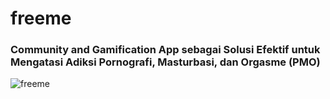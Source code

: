 # freeme
### Community and Gamification App sebagai Solusi Efektif untuk Mengatasi Adiksi Pornografi, Masturbasi, dan Orgasme (PMO)
![freeme](https://github.com/itsMallix/Freeme/assets/85415488/b5186286-d1ce-4d74-857d-111d35937198)
